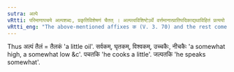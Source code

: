 ```yaml
---
sutra: अल्पे
vRtti: परिमाणापचये अल्पशब्दः, प्रकृतिविशेषणं चैतत् । अल्पत्वविशिष्टेऽर्थे वर्त्तमानात्प्रातिपदिकाद्यथाविहितं प्रत्ययो भवति ॥
vRtti_eng: "The above-mentioned affixes क (V. 3. 70) and the rest come in expressing the small quantity or small number of anything."
---
```

Thus अल्पं तैलं = तैलकं 'a little oil'. सर्वकम्, घृतकम्, विश्वकम्, उच्चकैः, नीचकैः 'a somewhat high, a somewhat low &c'. पचतकि 'he cooks a little'. जल्पतकि 'he speaks somewhat'.
